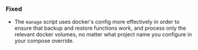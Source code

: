### Fixed

- The `manage` script uses docker's config more effectively in order to ensure
  that backup and restore functions work, and process only the relevant docker
  volumes, no matter what project name you configure in your compose override.
